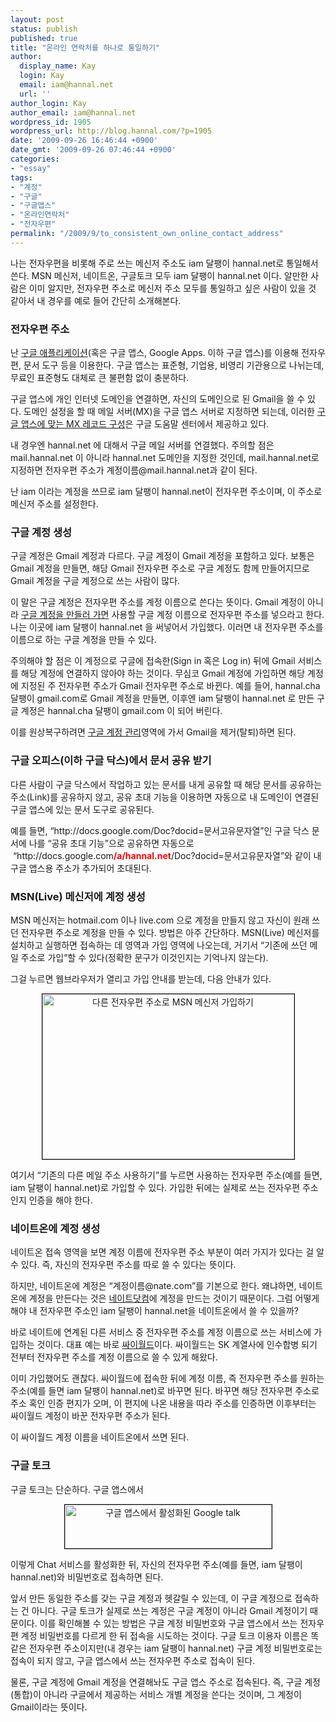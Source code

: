 ```yaml
---
layout: post
status: publish
published: true
title: "온라인 연락처를 하나로 통일하기"
author:
  display_name: Kay
  login: Kay
  email: iam@hannal.net
  url: ''
author_login: Kay
author_email: iam@hannal.net
wordpress_id: 1905
wordpress_url: http://blog.hannal.com/?p=1905
date: '2009-09-26 16:46:44 +0900'
date_gmt: '2009-09-26 07:46:44 +0900'
categories:
- "essay"
tags:
- "계정"
- "구글"
- "구글앱스"
- "온라인연락처"
- "전자우편"
permalink: "/2009/9/to_consistent_own_online_contact_address"
---
```

<p>나는 전자우편을 비롯해 주로 쓰는 메신저 주소도 iam 달팽이 hannal.net로 통일해서 쓴다. MSN 메신저, 네이트온, 구글토크 모두 iam 달팽이 hannal.net 이다. 알만한 사람은 이미 알지만, 전자우편 주소로 메신저 주소 모두를 통일하고 싶은 사람이 있을 것 같아서 내 경우를 예로 들어 간단히 소개해본다.</p>
<h3>전자우편 주소</h3>
<p>난 <a href="http://www.google.com/apps">구글 애플리케이션</a>(혹은 구글 앱스, Google Apps. 이하 구글 앱스)를 이용해 전자우편, 문서 도구 등을 이용한다. 구글 앱스는 표준형, 기업용, 비영리 기관용으로 나뉘는데, 무료인 표준형도 대체로 큰 불편함 없이 충분하다.</p>
<p>구글 앱스에 개인 인터넷 도메인을 연결하면, 자신의 도메인으로 된 Gmail을 쓸 수 있다. 도메인 설정을 할 때 메일 서버(MX)을 구글 앱스 서버로 지정하면 되는데, 이러한 <a href="http://www.google.com/support/a/bin/answer.py?hlrm=en&amp;answer=33915">구글 앱스에 맞는 MX 레코드 구성</a>은 구글 도움말 센터에서 제공하고 있다.</p>
<p>내 경우엔 hannal.net 에 대해서 구글 메일 서버를 연결했다. 주의할 점은 mail.hannal.net 이 아니라 hannal.net 도메인을 지정한 것인데, mail.hannal.net로 지정하면 전자우편 주소가 계정이름@mail.hannal.net과 같이 된다.</p>
<p>난 iam 이라는 계정을 쓰므로 iam 달팽이 hannal.net이 전자우편 주소이며, 이 주소로 메신저 주소를 설정한다.</p>
<h3>구글 계정 생성</h3>
<p>구글 계정은 Gmail 계정과 다르다. 구글 계정이 Gmail 계정을 포함하고 있다. 보통은 Gmail 계정을 만들면, 해당 Gmail 전자우편 주소로 구글 계정도 함께 만들어지므로 Gmail 계정을 구글 계정으로 쓰는 사람이 많다.</p>
<p>이 말은 구글 계정은 전자우편 주소를 계정 이름으로 쓴다는 뜻이다. Gmail 계정이 아니라 <a href="https://www.google.com/accounts/NewAccount">구글 계정을 만들러 가면</a> 사용할 구글 계정 이름으로 전자우편 주소를 넣으라고 한다. 나는 이곳에 iam 달팽이 hannal.net 을 써넣어서 가입했다. 이러면 내 전자우편 주소를 이름으로 하는 구글 계정을 만들 수 있다.</p>
<p>주의해야 할 점은 이 계정으로 구글에 접속한(Sign in 혹은 Log in) 뒤에 Gmail 서비스를 해당 계정에 연결하지 않아야 하는 것이다. 무심코 Gmail 계정에 가입하면 해당 계정에 지정된 주 전자우편 주소가 Gmail 전자우편 주소로 바뀐다. 예를 들어, hannal.cha 달팽이 gmail.com로 Gmail 계정을 만들면, 이후엔 iam 달팽이 hannal.net 로 만든 구글 계정은 hannal.cha 달팽이 gmail.com 이 되어 버린다.</p>
<p>이를 원상복구하려면 <a href="https://www.google.com/accounts/ManageAccount">구글 계정 관리</a>영역에 가서 Gmail을 제거(탈퇴)하면 된다.</p>
<h3>구글 오피스(이하 구글 닥스)에서 문서 공유 받기</h3>
<p>다른 사람이 구글 닥스에서 작업하고 있는 문서를 내게 공유할 때 해당 문서를 공유하는 주소(Link)를 공유하지 않고, 공유 초대 기능을 이용하면 자동으로 내 도메인이 연결된 구글 앱스에 있는 문서 도구로 공유된다.</p>
<p>예를 들면, “http://docs.google.com/Doc?docid=문서고유문자열”인 구글 닥스 문서에 나를 “공유 초대 기능”으로 공유하면 자동으로  “http://docs.google.com<strong><span style="color: #ff0000;">/a/hannal.net</span></strong>/Doc?docid=문서고유문자열”와 같이 내 구글 앱스용 주소가 추가되어 초대된다.</p>
<h3>MSN(Live) 메신저에 계정 생성</h3>
<p>MSN 메신저는 hotmail.com 이나 live.com 으로 계정을 만들지 않고 자신이 원래 쓰던 전자우편 주소로 계정을 만들 수 있다. 방법은 아주 간단하다. MSN(Live) 메신저를 설치하고 실행하면 접속하는 데 영역과 가입 영역에 나오는데, 거기서 “기존에 쓰던 메일 주소로 가입”할 수 있다(정확한 문구가 이것인지는 기억나지 않는다).</p>
<p>그걸 누르면 웹브라우저가 열리고 가입 안내를 받는데, 다음 안내가 있다.</p>
<p style="text-align: center;"><img class="aligncenter size-full wp-image-1911" style="border: 1px solid black;" title="다른 전자우편 주소로 MSN 메신저 가입하기" src="http://blog.hannal.com/assets/uploads/2009/09/msn_account_02.png" alt="다른 전자우편 주소로 MSN 메신저 가입하기" width="403" height="264" /></p>
<p>여기서 “기존의 다른 메일 주소 사용하기”를 누르면 사용하는 전자우편 주소(예를 들면, iam 달팽이 hannal.net)로 가입할 수 있다. 가입한 뒤에는 실제로 쓰는 전자우편 주소인지 인증을 해야 한다.</p>
<h3>네이트온에 계정 생성</h3>
<p>네이트온 접속 영역을 보면 계정 이름에 전자우편 주소 부분이 여러 가지가 있다는 걸 알 수 있다. 즉, 자신의 전자우편 주소를 따로 쓸 수 있다는 뜻이다.</p>
<p>하지만, 네이트온에 계정은 “계정이름@nate.com”를 기본으로 한다. 왜냐하면, 네이트온에 계정을 만든다는 것은 <a href="http://www.nate.com">네이트닷컴</a>에 계정을 만드는 것이기 때문이다. 그럼 어떻게 해야 내 전자우편 주소인 iam 달팽이 hannal.net을 네이트온에서 쓸 수 있을까?</p>
<p>바로 네이트에 연계된 다른 서비스 중 전자우편 주소를 계정 이름으로 쓰는 서비스에 가입하는 것이다. 대표 예는 바로 <a href="http://www.cyworld.com">싸이월드</a>이다. 싸이월드는 SK 계열사에 인수합병 되기 전부터 전자우편 주소를 계정 이름으로 쓸 수 있게 해왔다.</p>
<p>이미 가입했어도 괜찮다. 싸이월드에 접속한 뒤에 계정 이름, 즉 전자우편 주소를 원하는 주소(예를 들면 iam 달팽이 hannal.net)로 바꾸면 된다. 바꾸면 해당 전자우편 주소로 주소 혹인 인증 편지가 오며, 이 편지에 나온 내용을 따라 주소를 인증하면 이후부터는 싸이월드 계정이 바꾼 전자우편 주소가 된다.</p>
<p>이 싸이월드 계정 이름을 네이트온에서 쓰면 된다.</p>
<h3>구글 토크</h3>
<p>구글 토크는 단순하다. 구글 앱스에서</p>
<p style="text-align: center;"><img class="aligncenter size-full wp-image-1910" style="border: 1px solid black;" title="activated_gtalk_on_google-apps" src="http://blog.hannal.com/assets/uploads/2009/09/activated_gtalk_on_google-apps.png" alt="구글 앱스에서 활성화된 Google talk" width="331" height="70" /></p>
<p>이렇게 Chat 서비스를 활성화한 뒤, 자신의 전자우편 주소(예를 들면, iam 달팽이 hannal.net)와 비밀번호로 접속하면 된다.</p>
<p>앞서 만든 동일한 주소를 갖는 구글 계정과 헷갈릴 수 있는데, 이 구글 계정으로 접속하는 건 아니다. 구글 토크가 실제로 쓰는 계정은 구글 계정이 아니라 Gmail 계정이기 때문이다. 이를 확인해볼 수 있는 방법은 구글 계정 비밀번호와 구글 앱스에서 쓰는 전자우편 계정 비밀번호를 다르게 한 뒤 접속을 시도하는 것이다. 구글 토크 이용자 이름은 똑같은 전자우편 주소이지만(내 경우는 iam 달팽이 hannal.net) 구글 계정 비밀번호로는 접속이 되지 않고, 구글 앱스에서 쓰는 전자우편 주소로 접속이 된다.</p>
<p>물론, 구글 계정에 Gmail 계정을 연결해놔도 구글 앱스 주소로 접속된다. 즉, 구글 계정(통합)이 아니라 구글에서 제공하는 서비스 개별 계정을 쓴다는 것이며, 그 계정이 Gmail이라는 뜻이다.</p>
